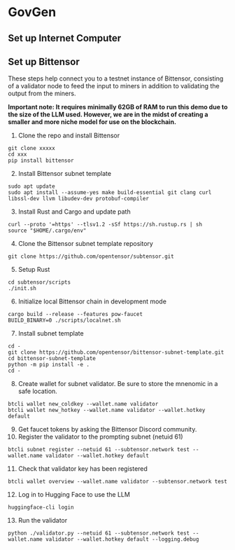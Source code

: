 # GovGen

## Set up Internet Computer


## Set up Bittensor
These steps help connect you to a testnet instance of Bittensor, consisting of a validator node to feed the input to miners in addition to validating the output from the miners.

**Important note: It requires minimally 62GB of RAM to run this demo due to the size of the LLM used. However, we are in the midst of creating a smaller and more niche model for use on the blockchain.**
1. Clone the repo and install Bittensor
```
git clone xxxxx
cd xxx
pip install bittensor
```
2. Install Bittensor subnet template
```
sudo apt update 
sudo apt install --assume-yes make build-essential git clang curl libssl-dev llvm libudev-dev protobuf-compiler
```
3. Install Rust and Cargo and update path
```
curl --proto '=https' --tlsv1.2 -sSf https://sh.rustup.rs | sh
source "$HOME/.cargo/env"
```
4. Clone the Bittensor subnet template repository
```
git clone https://github.com/opentensor/subtensor.git
```
5. Setup Rust
```
cd subtensor/scripts
./init.sh
```
6. Initialize local Bittensor chain in development mode
```
cargo build --release --features pow-faucet
BUILD_BINARY=0 ./scripts/localnet.sh 
```
7. Install subnet template
```
cd -
git clone https://github.com/opentensor/bittensor-subnet-template.git
cd bittensor-subnet-template
python -m pip install -e .
cd -
```
8. Create wallet for subnet validator. Be sure to store the mnenomic in a safe location.
```
btcli wallet new_coldkey --wallet.name validator
btcli wallet new_hotkey --wallet.name validator --wallet.hotkey default
```
9. Get faucet tokens by asking the Bittensor Discord community.
10. Register the validator to the prompting subnet (netuid 61)
```
btcli subnet register --netuid 61 --subtensor.network test --wallet.name validator --wallet.hotkey default
```
11. Check that validator key has been registered
```
btcli wallet overview --wallet.name validator --subtensor.network test
```
12. Log in to Hugging Face to use the LLM
```
huggingface-cli login
```
13. Run the validator
```
python ./validator.py --netuid 61 --subtensor.network test --wallet.name validator --wallet.hotkey default --logging.debug
```
